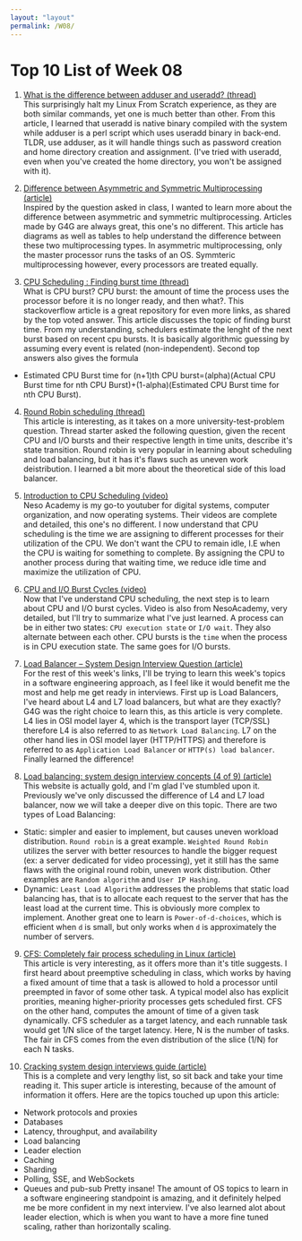 ```yaml
---
layout: "layout"
permalink: /W08/
---
```


# Top 10 List of Week 08

1. [What is the difference between adduser and useradd? (thread)](https://askubuntu.com/questions/345974/what-is-the-difference-between-adduser-and-useradd)<br>
This surprisingly halt my Linux From Scratch experience, as they are both similar commands, yet one is much better than other. From this article, I learned that useradd is native binary compiled with the system while adduser is a perl script which uses useradd binary in back-end. TLDR, use adduser, as it will handle things such as password creation and home directory creation and assignment. (I've tried with useradd, even when you've created the home directory, you won't be assigned with it).

2. [Difference between Asymmetric and Symmetric Multiprocessing (article)
](https://www.geeksforgeeks.org/difference-between-asymmetric-and-symmetric-multiprocessing/)<br>
Inspired by the question asked in class, I wanted to learn more about the difference between asymmetric and symmetric multiprocessing. Articles made by G4G are always great, this one's no different. This article has diagrams as well as tables to help understand the difference between these two multiprocessing types. In asymmetric multiprocessing, only the master processor runs the tasks of an OS. Symmteric multiprocessing however, every processors are treated equally.

3. [CPU Scheduling : Finding burst time (thread)](https://stackoverflow.com/questions/24848864/cpu-scheduling-finding-burst-time)<br>
What is CPU burst? CPU burst: the amount of time the process uses the processor before it is no longer ready, and then what?. This stackoverflow article is a great repository for even more links, as shared by the top voted answer. This article discusses the topic of finding burst time. From my understanding, schedulers estimate the lenght of the next burst based on recent cpu bursts. It is basically algorithmic guessing by assuming every event is related (non-independent). Second top answers also gives the formula
- Estimated CPU Burst time for (n+1)th CPU burst=(alpha)(Actual CPU Burst time for nth CPU Burst)+(1-alpha)(Estimated CPU Burst time for nth CPU Burst).

4. [Round Robin scheduling (thread)](https://stackoverflow.com/questions/4081999/round-robin-scheduling)<br>
This article is interesting, as it takes on a more university-test-problem question. Thread starter asked the following question, given the recent CPU and I/O bursts and their respective length in time units, describe it's state transition. Round robin is very popular in learning about scheduling and load balancing, but it has it's flaws such as uneven work deistribution. I learned a bit more about the theoretical side of this load balancer.

5. [Introduction to CPU Scheduling (video)](https://www.youtube.com/watch?v=EWkQl0n0w5M)<br>
Neso Academy is my go-to youtuber for digital systems, computer organization, and now operating systems. Their videos are complete and detailed, this one's no different. I now understand that CPU scheduling is the time we are assigning to different processes for their utilization of the CPU. We don't want the CPU to remain idle, I.E when the CPU is waiting for something to complete. By assigning the CPU to another process during that waiting time, we reduce idle time and maximize the utilization of CPU. 

6. [CPU and I/O Burst Cycles (video)](https://www.youtube.com/watch?v=pVzb3TUcDLo)<br>
Now that I've understand CPU scheduling, the next step is to learn about CPU and I/O burst cycles. Video is also from NesoAcademy, very detailed, but I'll try to summarize what I've just learned. A process can be in either two states: `CPU execution state` or `I/O wait`. They also alternate between each other. CPU bursts is the `time` when the process is in CPU execution state. The same goes for I/O bursts.

7. [Load Balancer – System Design Interview Question (article)](https://www.geeksforgeeks.org/load-balancer-system-design-interview-question/)<br>
For the rest of this week's links, I'll be trying to learn this week's topics in a software engineering approach, as I feel like it would benefit me the most and help me get ready in interviews. First up is Load Balancers, I've heard about L4 and L7 load balancers, but what are they exactly? G4G was the right choice to learn this, as this article is very complete. L4 lies in OSI model layer 4, which is the transport layer (TCP/SSL) therefore L4 is also referred to as `Network Load Balancing`. L7 on the other hand lies in OSI model layer (HTTP/HTTPS) and therefore is referred to as `Application Load Balancer` or `HTTP(s) load balancer`. Finally learned the difference!

8. [Load balancing: system design interview concepts (4 of 9) (article)](https://igotanoffer.com/blogs/tech/load-balancing-system-design-interview)<br>
This website is actually gold, and I'm glad I've stumbled upon it. Previously we've only discussed the difference of L4 and L7 load balancer, now we will take a deeper dive on this topic. There are two types of Load Balancing:
- Static: simpler and easier to implement, but causes uneven workload distribution. `Round robin` is a great example. `Weighted Round Robin` utilizes the server with better resources to handle the bigger request (ex: a server dedicated for video processing), yet it still has the same flaws with the original round robin, uneven work distribution. Other examples are `Random algorithm` and `User IP Hashing`.
- Dynamic: `Least Load Algorithm` addresses the problems that static load balancing has, that is to allocate each request to the server that has the least load at the current time. This is obviously more complex to implement. Another great one to learn is `Power-of-d-choices`, which is efficient when `d` is small, but only works when `d` is approximately the number of servers.

9. [CFS: Completely fair process scheduling in Linux (article)](https://opensource.com/article/19/2/fair-scheduling-linux)<br>
This article is very interesting, as it offers more than it's title suggests. I first heard about preemptive scheduling in class, which works by having a fixed amount of time that a task is allowed to hold a processor until preempted in favor of some other task. A typical model also has explicit prorities, meaning higher-priority processes gets scheduled first. CFS on the other hand, computes the amount of time of a given task dynamically. CFS scheduler as a target latency, and each runnable task would get 1/N slice of the target latency. Here, N is the number of tasks.  The fair in CFS comes from the even distribution of the slice (1/N) for each N tasks.

10. [Cracking system design interviews guide (article)](https://igotanoffer.com/blogs/tech/system-design-interviews)<br>
This is a complete and very lengthy list, so sit back and take your time reading it. This super article is interesting, because of the amount of information it offers. Here are the topics touched up upon this article:
- Network protocols and proxies
- Databases
- Latency, throughput, and availability
- Load balancing
- Leader election
- Caching
- Sharding
- Polling, SSE, and WebSockets
- Queues and pub-sub
Pretty insane! The amount of OS topics to learn in a software engineering standpoint is amazing, and it definitely helped me be more confident in my next interview. I've also learned alot about leader election, which is when you want to have a more fine tuned scaling, rather than horizontally scaling.
